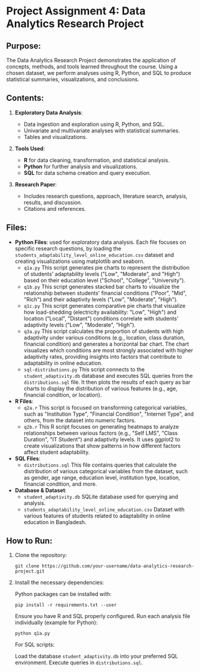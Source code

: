 # Project Assignment 4: Data Analytics Research Project

## Purpose:
The Data Analytics Research Project demonstrates the application of concepts, methods, and tools learned throughout the course. Using a chosen dataset, we perform analyses using R, Python, and SQL to produce statistical summaries, visualizations, and conclusions.

## Contents:
1. **Exploratory Data Analysis**:
   - Data ingestion and exploration using R, Python, and SQL.
   - Univariate and multivariate analyses with statistical summaries.
   - Tables and visualizations.

2. **Tools Used**:
   - **R** for data cleaning, transformation, and statistical analysis.
   - **Python** for further analysis and visualizations.
   - **SQL** for data schema creation and query execution.

3. **Research Paper**:
   - Includes research questions, approach, literature search, analysis, results, and discussion.
   - Citations and references.

## Files:
- **Python Files**: used for exploratory data analysis. Each file focuses on specific research questions, by loading the `students_adaptability_level_online_education.csv` dataset and creating visualizations using matplotlib and seaborn. 
  - `q1a.py` This script generates pie charts to represent the distribution of students' adaptability levels ("Low", "Moderate", and "High") based on their education    level ("School", "College", "University").
  - `q1b.py` This script generates stacked bar charts to visualize the relationship between students' financial conditions ("Poor", "Mid", "Rich") and their adaptivity levels ("Low", "Moderate", "High").
  - `q1c.py` This script generates comparative pie charts that visualize how load-shedding (electricity availability: "Low", "High") and location ("Local", "Distant") conditions correlate with students' adaptivity levels ("Low", "Moderate", "High").
  - `q3a.py` This script calculates the proportion of students with high adaptivity under various conditions (e.g., location, class duration, financial condition) and generates a horizontal bar chart. The chart visualizes which conditions are most strongly associated with higher adaptivity rates, providing insights into factors that contribute to adaptability in online education.
  - `sql-distributions.py` This script connects to the `student_adaptivity.db` database and executes SQL queries from the `distributions.sql` file. It then plots the results of each query as bar charts to display the distribution of various features (e.g., age, financial condition, or location).
- **R Files**:
  - `q2a.r` This script is focused on transforming categorical variables, such as "Institution Type", "Financial Condition", "Internet Type", and others, from the dataset into numeric factors.
  - `q2b.r` This R script focuses on generating heatmaps to analyze relationships between various factors (e.g., "Self LMS", "Class Duration", "IT Student") and adaptivity levels. It uses ggplot2 to create visualizations that show patterns in how different factors affect student adaptability.
- **SQL Files**:
  - `distributions.sql` This file contains queries that calculate the distribution of various categorical variables from the dataset, such as gender, age range, education level, institution type, location, financial condition, and more.
- **Database & Dataset**:
  - `student_adaptivity.db` SQLite database used for querying and analysis.
  - `students_adaptability_level_online_education.csv` Dataset with various features of students related to adaptability in online education in Bangladesh.

## How to Run:
1. Clone the repository:
   ```
   git clone https://github.com/your-username/data-analytics-research-project.git
   ```
   
2. Install the necessary dependencies:

   Python packages can be installed with:
   ```
   pip install -r requirements.txt --user
   ```

   Ensure you have R and SQL properly configured.
   Run each analysis file individually (example for Python):

   ```
   python q1a.py
   ```

   For SQL scripts:

   Load the database `student_adaptivity.db` into your preferred SQL environment.
   Execute queries in `distributions.sql`.

